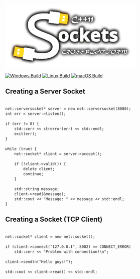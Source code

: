 ![logo](logo_github.png)


[![Windows Build](https://github.com/Victini378/Cross-Platform_CppSockets/workflows/Windows%20Build/badge.svg)](https://github.com/Victini378/Cross-Platform_CppSockets/actions?query=workflow%3A"Windows+Build")
[![Linux Build](https://github.com/Victini378/Cross-Platform_CppSockets/workflows/Linux%20Build/badge.svg)](https://github.com/Victini378/Cross-Platform_CppSockets/actions?query=workflow%3A"Linux+Build")
[![macOS Build](https://github.com/Victini378/Cross-Platform_CppSockets/workflows/macOS%20Build/badge.svg)](https://github.com/Victini378/Cross-Platform_CppSockets/actions?query=workflow%3A"macOS+Build")

## Creating a Server Socket

```

net::serversocket* server = new net::serversocket(8080);
int err = server->listen();

if (err != 0) {
    std::cerr << strerror(err) << std::endl;
    exit(err);
}

while (true) {
    net::socket* client = server->accept();
    
    if (!client->valid()) {
        delete client;
        continue;
    }
    
    std::string message;
    client->read(&message);
    std::cout << "Message: " << message << std::endl;
}

```

## Creating a Socket (TCP Client)

```

net::socket* client = new net::socket();

if (client->connect("127.0.0.1", 8002) == CONNECT_ERROR)
    std::cerr << "Problem with connection!\n";

client->sendln("Hello guys!");

std::cout << client->read() << std::endl;

```
